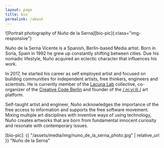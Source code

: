 ```yaml
---
layout: page
title: bio
permalink: /about
---
```


![Portrait photography of Nuño de la Serna][bio-pic]{:class="img-responsive"}

Nuño de la Serna Vicente is a Spanish, Berlin-based Media artist.
Born in Soria, Spain in 1992 he grew up constantly shifting between cities. Due his nomadic lifestyle, Nuño acquired an eclectic character that influences his work.

In 2017, he started his career as self employed artist and focused on building communities for independent artists, free thinkers, engineers and scientists.
He is currently member of the [Lacuna Lab](https://lacunalab.org/) collective, co-organizer of the [Creative Code Berlin](http://creativecode.berlin/) and founder of the [/ niːviːili /](https://niviili.com/) art platform.

Self-taught artist and engineer, Nuño acknowledges the importance of the free access to information and supports the free software movement.
Mixing multiple art disciplines with inventive ways of using technology, Nuño creates artworks that are born from fundamental innocent curiosity and resonate with contemporary issues.




[bio-pic]: {{ "/assets/media/img/nuno_de_la_serna_photo.jpg" | relative_url }} "Nuño de la Serna"
